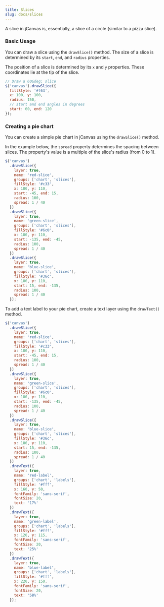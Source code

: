 ```yaml
---
title: Slices
slug: docs/slices
---
```


A slice in jCanvas is, essentially, a slice of a circle (similar to a pizza slice).

### Basic Usage

You can draw a slice using the `drawSlice()` method. The size of a slice is determined by its `start`, `end`, and `radius` properties.

The position of a slice is determined by its `x` and `y` properties. These coordinates lie at the tip of the slice.

```js
// Draw a 60&deg; slice
$('canvas').drawSlice({
  fillStyle: '#f63',
  x: 100, y: 100,
  radius: 150,
  // start and end angles in degrees
  start: 60, end: 120
});
```

### Creating a pie chart

You can create a simple pie chart in jCanvas using the `drawSlice()` method.

In the example below, the `spread` property determines the spacing between slices. The property's value is a multiple of the slice's radius (from 0 to 1).

```js
$('canvas')
  .drawSlice({
    layer: true,
    name: 'red-slice',
    groups: ['chart', 'slices'],
    fillStyle: '#c33',
    x: 180, y: 110,
    start: -45, end: 15,
    radius: 100,
    spread: 1 / 40
  })
  .drawSlice({
    layer: true,
    name: 'green-slice',
    groups: ['chart', 'slices'],
    fillStyle: '#6c0',
    x: 180, y: 110,
    start: -135, end: -45,
    radius: 100,
    spread: 1 / 40
  })
  .drawSlice({
    layer: true,
    name: 'blue-slice',
    groups: ['chart', 'slices'],
    fillStyle: '#36c',
    x: 180, y: 110,
    start: 15, end: -135,
    radius: 100,
    spread: 1 / 40
  });
```

To add a text label to your pie chart, create a text layer using the `drawText()` method.

```js
$('canvas')
  .drawSlice({
    layer: true,
    name: 'red-slice',
    groups: ['chart', 'slices'],
    fillStyle: '#c33',
    x: 180, y: 110,
    start: -45, end: 15,
    radius: 100,
    spread: 1 / 40
  })
  .drawSlice({
    layer: true,
    name: 'green-slice',
    groups: ['chart', 'slices'],
    fillStyle: '#6c0',
    x: 180, y: 110,
    start: -135, end: -45,
    radius: 100,
    spread: 1 / 40
  })
  .drawSlice({
    layer: true,
    name: 'blue-slice',
    groups: ['chart', 'slices'],
    fillStyle: '#36c',
    x: 180, y: 110,
    start: 15, end: -135,
    radius: 100,
    spread: 1 / 40
  })
  .drawText({
    layer: true,
    name: 'red-label',
    groups: ['chart', 'labels'],
    fillStyle: '#fff',
    x: 160, y: 50,
    fontFamily: 'sans-serif',
    fontSize: 20,
    text: '17%'
  })
  .drawText({
    layer: true,
    name: 'green-label',
    groups: ['chart', 'labels'],
    fillStyle: '#fff',
    x: 120, y: 115,
    fontFamily: 'sans-serif',
    fontSize: 20,
    text: '25%'
  })
  .drawText({
    layer: true,
    name: 'blue-label',
    groups: ['chart', 'labels'],
    fillStyle: '#fff',
    x: 220, y: 150,
    fontFamily: 'sans-serif',
    fontSize: 20,
    text: '58%'
  });
```
